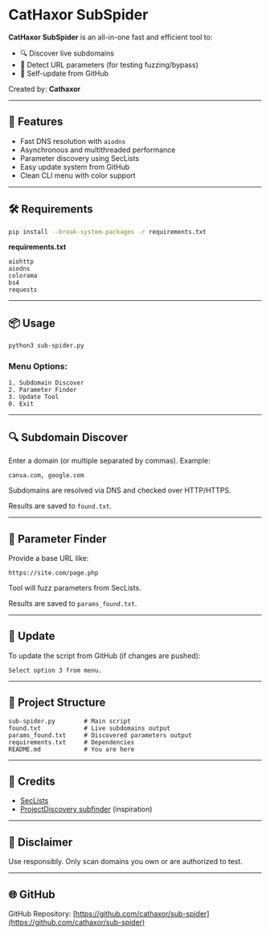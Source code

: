 # CatHaxor SubSpider

**CatHaxor SubSpider** is an all-in-one fast and efficient tool to:

* 🔍 Discover live subdomains
* 📎 Detect URL parameters (for testing fuzzing/bypass)
* 🔄 Self-update from GitHub

Created by: **Cathaxor**

---

## 🚀 Features

* Fast DNS resolution with `aiodns`
* Asynchronous and multithreaded performance
* Parameter discovery using SecLists
* Easy update system from GitHub
* Clean CLI menu with color support

---

## 🛠️ Requirements

```bash
pip install --break-system-packages -r requirements.txt
```

**requirements.txt**

```
aiohttp
aiodns
colorama
bs4
requests
```

---

## 📦 Usage

```bash
python3 sub-spider.py
```

### Menu Options:

```
1. Subdomain Discover
2. Parameter Finder
3. Update Tool
0. Exit
```

---

## 🔍 Subdomain Discover

Enter a domain (or multiple separated by commas). Example:

```
canva.com, google.com
```

Subdomains are resolved via DNS and checked over HTTP/HTTPS.

Results are saved to `found.txt`.

---

## 📎 Parameter Finder

Provide a base URL like:

```
https://site.com/page.php
```

Tool will fuzz parameters from SecLists.

Results are saved to `params_found.txt`.

---

## 🔄 Update

To update the script from GitHub (if changes are pushed):

```
Select option 3 from menu.
```

---

## 📁 Project Structure

```
sub-spider.py        # Main script
found.txt            # Live subdomains output
params_found.txt     # Discovered parameters output
requirements.txt     # Dependencies
README.md            # You are here
```

---

## 🧠 Credits

* [SecLists](https://github.com/danielmiessler/SecLists)
* [ProjectDiscovery subfinder](https://github.com/projectdiscovery/subfinder) (inspiration)

---

## 🧪 Disclaimer

Use responsibly. Only scan domains you own or are authorized to test.

---

## 🌐 GitHub

GitHub Repository: [https://github.com/cathaxor/sub-spider](https://github.com/cathaxor/sub-spider)
